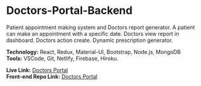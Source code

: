 # Doctors-Portal-Backend

Patient appointment making system and Doctors report generator. A patient can make an appointment with a specific date. Doctors view report in dashboard. Doctors action create. Dynamic prescription generator.

**Technology:** React, Redux, Material-UI, Bootstrap, Node.js, MongoDB\
**Tools:** VSCode, Git, Netlify, Firebase, Hiroku.

**Live Link:** [Doctors Portal](https://doctors-portal-733e5.web.app/)\
**Front-end Repo Link:** [Doctors Portal](https://github.com/mdmaruf43/doctors-portal)

